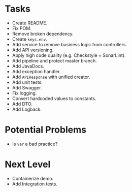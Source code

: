 # Tasks
- Create README.
- Fix POM.
- Remove broken dependency.
- Create `keys.env`.
- Add service to remove business logic from controllers.
- Add API versioning.
- Apply high code quality (e.g. Checkstyle + SonarLint).
- Add pipeline and protect master branch.
- Add JavaDocs.
- Add exception handler.
- Add `APIResponse` with unified creator.
- Add unit tests.
- Add Swagger.
- Fix logging.
- Convert hardcoded values to constants.
- Add DTO.
- Add Logback.
# Potential Problems
- Is `var` a bad practice?
# Next Level
- Containerize demo.
- Add Integration tests.
